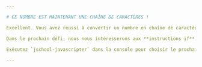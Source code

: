 ```yaml
---

# CE NOMBRE EST MAINTENANT UNE CHAÎNE DE CARACTÈRES !

Excellent. Vous avez réussi à convertir un nombre en chaîne de caractères.

Dans le prochain défi, nous nous intéresserons aux **instructions if**.

Exécutez `jschool-javascripter` dans la console pour choisir le prochain défi.

---
```

